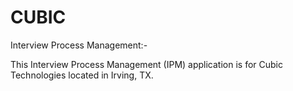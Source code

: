 # CUBIC
Interview Process Management:-

This Interview Process Management (IPM) application is for Cubic Technologies located in Irving, TX.
